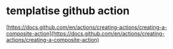 # templatise github action

[https://docs.github.com/en/actions/creating-actions/creating-a-composite-action](https://docs.github.com/en/actions/creating-actions/creating-a-composite-action)
